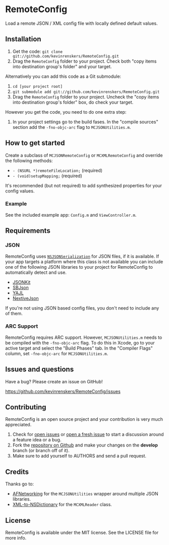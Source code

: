 # RemoteConfig
Load a remote JSON / XML config file with locally defined default values.


## Installation
1. Get the code: `git clone git://github.com/kevinrenskers/RemoteConfig.git`
2. Drag the `RemoteConfig` folder to your project. Check both "copy items into destination group's folder" and your target.

Alternatively you can add this code as a Git submodule:

1. `cd [your project root]`
2. `git submodule add git://github.com/kevinrenskers/RemoteConfig.git`
3. Drag the `RemoteConfig` folder to your project. Uncheck the "copy items into destination group's folder" box, do check your target.

However you get the code, you need to do one extra step:

1. In your project settings go to the build fases. In the "compile sources" section add the `-fno-objc-arc` flag to `MCJSONUtilities.m`.


## How to get started
Create a subclass of `MCJSONRemoteConfig` or `MCXMLRemoteConfig` and override the following methods:

* `- (NSURL *)remoteFileLocation;` (required)
* `- (void)setupMapping;` (required)

It's recommended (but not required) to add synthesized properties for your config values.


### Example
See the included example app: `Config.m` and `ViewController.m`.


## Requirements

### JSON
RemoteConfig uses [`NSJSONSerialization`](http://developer.apple.com/library/mac/#documentation/Foundation/Reference/NSJSONSerialization_Class/Reference/Reference.html) for JSON files, if it is available. If your app targets a platform where this class is not available you can include one of the following JSON libraries to your project for RemoteConfig to automatically detect and use.

* [JSONKit](https://github.com/johnezang/JSONKit)
* [SBJson](https://stig.github.com/json-framework/)
* [YAJL](https://lloyd.github.com/yajl/)
* [NextiveJson](https://github.com/nextive/NextiveJson)

If you're not using JSON based config files, you don't need to include any of them.

### ARC Support
RemoteConfig requires ARC support. However, `MCJSONUtilities.m` needs to be compiled with the `-fno-objc-arc` flag. To do this in Xcode, go to your active target and select the "Build Phases" tab. In the "Compiler Flags" column, set `-fno-objc-arc` for `MCJSONUtilities.m`.


## Issues and questions
Have a bug? Please create an issue on GitHub!

https://github.com/kevinrenskers/RemoteConfig/issues


## Contributing
RemoteConfig is an open source project and your contribution is very much appreciated.

1. Check for [open issues](https://github.com/kevinrenskers/RemoteConfig/issues) or [open a fresh issue](https://github.com/kevinrenskers/RemoteConfig/issues/new) to start a discussion around a feature idea or a bug.
2. Fork the [repository on Github](https://github.com/kevinrenskers/RemoteConfig) and make your changes on the **develop** branch (or branch off of it).
3. Make sure to add yourself to AUTHORS and send a pull request.


## Credits
Thanks go to:

* [AFNetworking](https://github.com/AFNetworking/AFNetworking/) for the `MCJSONUtilities` wrapper around multiple JSON libraries.
* [XML-to-NSDictionary](https://github.com/Coeur/XML-to-NSDictionary) for the `MCXMLReader` class.


## License
RemoteConfig is available under the MIT license. See the LICENSE file for more info.
